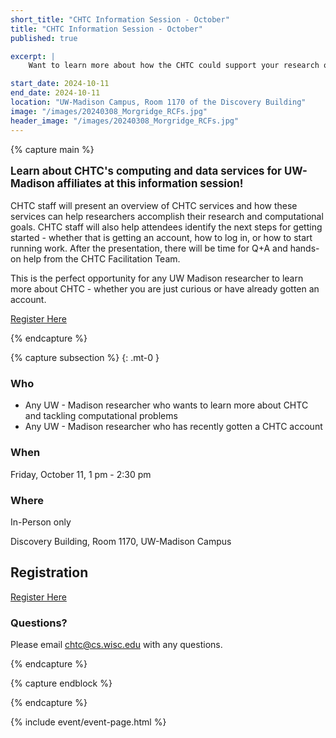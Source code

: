 ```yaml
---
short_title: "CHTC Information Session - October"
title: "CHTC Information Session - October"
published: true

excerpt: |
    Want to learn more about how the CHTC could support your research or how to get started? Come to an information session!

start_date: 2024-10-11
end_date: 2024-10-11
location: "UW-Madison Campus, Room 1170 of the Discovery Building"
image: "/images/20240308_Morgridge_RCFs.jpg"
header_image: "/images/20240308_Morgridge_RCFs.jpg"
---
```


{% capture main %}

<p style="font-size: larger; font-weight: bold;">Learn about CHTC's computing 
and data services for UW-Madison affiliates at this information session!</p>

CHTC staff will present an overview of CHTC services and how these services can help 
researchers accomplish their research and computational goals. CHTC staff will also 
help attendees identify the next steps for getting started - whether that is 
getting an account, how to log in, or how to start running work. After 
the presentation, there will be time for Q+A and hands-on help from the CHTC 
Facilitation Team. 

This is the perfect opportunity for any UW Madison researcher to learn more 
about CHTC - whether you are just curious or have already gotten an account. 

[Register Here](https://calendly.com/schedulechtc/chtc-information-session)

{% endcapture %}

{% capture subsection %}
{: .mt-0 }

### Who

* Any UW - Madison researcher who wants to learn more about CHTC and tackling computational problems
* Any UW - Madison researcher who has recently gotten a CHTC account

### When

Friday, October 11, 1 pm - 2:30 pm

### Where

In-Person only

Discovery Building, Room 1170, UW-Madison Campus

## Registration

[Register Here](https://calendly.com/schedulechtc/chtc-information-session)

### Questions?

Please email <chtc@cs.wisc.edu> with any questions.

{% endcapture %}

{% capture endblock %}


{% endcapture %}

{% include event/event-page.html %}
